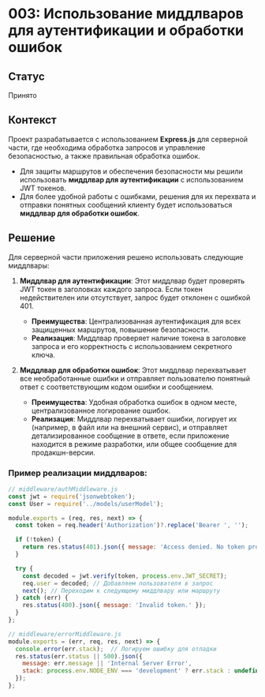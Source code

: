# 003: Использование миддлваров для аутентификации и обработки ошибок

## Статус
Принято

## Контекст
Проект разрабатывается с использованием **Express.js** для серверной части, где необходима обработка запросов и управление безопасностью, а также правильная обработка ошибок.

- Для защиты маршрутов и обеспечения безопасности мы решили использовать **миддлвар для аутентификации** с использованием JWT токенов.
- Для более удобной работы с ошибками, решения для их перехвата и отправки понятных сообщений клиенту будет использоваться **миддлвар для обработки ошибок**.

## Решение
Для серверной части приложения решено использовать следующие миддлвары:
1. **Миддлвар для аутентификации**: Этот миддлвар будет проверять JWT токен в заголовках каждого запроса. Если токен недействителен или отсутствует, запрос будет отклонен с ошибкой 401.
   - **Преимущества**: Централизованная аутентификация для всех защищенных маршрутов, повышение безопасности.
   - **Реализация**: Миддлвар проверяет наличие токена в заголовке запроса и его корректность с использованием секретного ключа.

2. **Миддлвар для обработки ошибок**: Этот миддлвар перехватывает все необработанные ошибки и отправляет пользователю понятный ответ с соответствующим кодом ошибки и сообщением.
   - **Преимущества**: Удобная обработка ошибок в одном месте, централизованное логирование ошибок.
   - **Реализация**: Миддлвар перехватывает ошибки, логирует их (например, в файл или на внешний сервис), и отправляет детализированное сообщение в ответе, если приложение находится в режиме разработки, или общее сообщение для продакшн-версии.

### Пример реализации миддлваров:
```javascript
// middleware/authMiddleware.js
const jwt = require('jsonwebtoken');
const User = require('../models/userModel');

module.exports = (req, res, next) => {
  const token = req.header('Authorization')?.replace('Bearer ', '');

  if (!token) {
    return res.status(401).json({ message: 'Access denied. No token provided.' });
  }

  try {
    const decoded = jwt.verify(token, process.env.JWT_SECRET);
    req.user = decoded; // Добавляем пользователя в запрос
    next(); // Переходим к следующему миддлвару или маршруту
  } catch (err) {
    res.status(400).json({ message: 'Invalid token.' });
  }
};

// middleware/errorMiddleware.js
module.exports = (err, req, res, next) => {
  console.error(err.stack);  // Логируем ошибку для отладки
  res.status(err.status || 500).json({
    message: err.message || 'Internal Server Error',
    stack: process.env.NODE_ENV === 'development' ? err.stack : undefined,
  });
};
